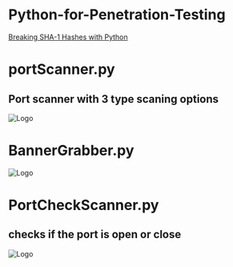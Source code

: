 # Python-for-Penetration-Testing

<a href="https://medium.com/@adithyakrishnav001/breaking-sha-1-hashes-with-python-a-beginners-guide-to-hash-cracking-50c2c7dd9627" target="_blank" >Breaking SHA-1 Hashes with Python</a>

# portScanner.py
## Port scanner with 3 type scaning options 
![Logo](https://user-images.githubusercontent.com/84318379/216892984-551a165e-ac50-4818-b882-d99d5f13dd7b.png)

# BannerGrabber.py
![Logo](https://user-images.githubusercontent.com/84318379/216893187-fd0c1a2c-d78a-4851-b639-f0536e9d1882.png)

# PortCheckScanner.py
## checks if the port is open or close
![Logo](https://user-images.githubusercontent.com/84318379/216896842-1f5cee10-8044-4768-9778-2e009f880d6f.png)
